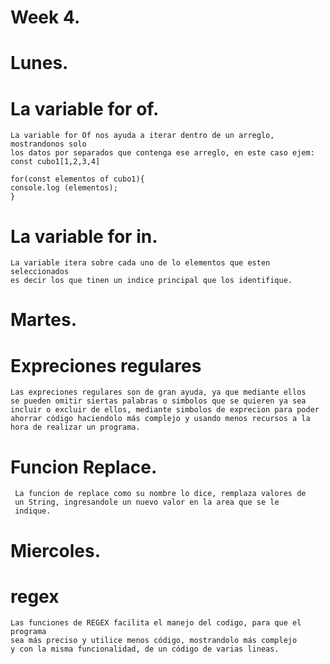 # Week 4.
# Lunes.
  
  # La variable for of.
    La variable for Of nos ayuda a iterar dentro de un arreglo, mostrandonos solo 
    los datos por separados que contenga ese arreglo, en este caso ejem:
    const cubo1[1,2,3,4]

    for(const elementos of cubo1){
    console.log (elementos);
    }
  

  # La variable for in.
    La variable itera sobre cada uno de lo elementos que esten seleccionados
    es decir los que tinen un indice principal que los identifique.

# Martes.
  # Expreciones regulares

    Las expreciones regulares son de gran ayuda, ya que mediante ellos
    se pueden omitir siertas palabras o simbolos que se quieren ya sea
    incluir o excluir de ellos, mediante simbolos de exprecion para poder
    ahorrar código haciendolo más complejo y usando menos recursos a la 
    hora de realizar un programa.

  # Funcion Replace.
     
     La funcion de replace como su nombre lo dice, remplaza valores de
     un String, ingresandole un nuevo valor en la area que se le 
     indique.  

# Miercoles.
  # regex

    Las funciones de REGEX facilita el manejo del codigo, para que el programa
    sea más preciso y utilice menos código, mostrandolo más complejo
    y con la misma funcionalidad, de un código de varias lineas.

  
